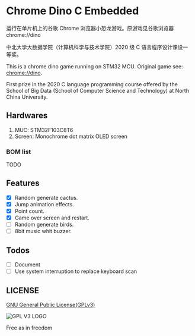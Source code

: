 # Chrome Dino C Embedded

运行在单片机上的谷歌 Chrome 浏览器小恐龙游戏。原游戏见谷歌浏览器 chrome://dino

中北大学大数据学院（计算机科学与技术学院）2020 级 C 语言程序设计课设一等奖。

This is a chrome dino game running on STM32 MCU. Original game see: [chrome://dino](chrome://dino).

First prize in the 2020 C language programming course offered by the School of Big Data (School of Computer Science and Technology) at North China University.

## Hardwares

1. MUC: STM32F103C8T6
2. Screen: Monochrome dot matrix OLED screen

### BOM list

TODO

## Features

- [x] Random generate cactus.
- [x] Jump animation effects.
- [x] Point count.
- [x] Game over screen and restart.
- [ ] Random generate birds.
- [ ] 8bit music whit buzzer.

## Todos

- [ ] Document
- [ ] Use system interruption to replace keyboard scan

## LICENSE

[GNU General Public License(GPLv3)](https://www.gnu.org/licenses/gpl-3.0.en.html)

![GPL V3 LOGO](https://www.gnu.org/graphics/gplv3-with-text-136x68.png)

Free as in freedom

